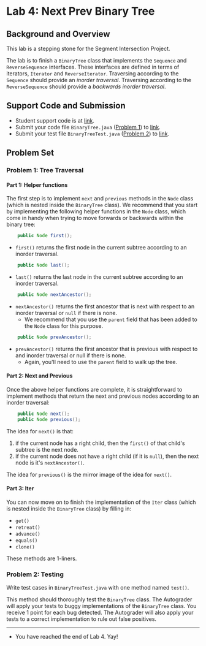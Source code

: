 # Lab 4: Next Prev Binary Tree

## Background and Overview

This lab is a stepping stone for the Segment Intersection Project.

The lab is to finish a `BinaryTree` class that implements the
`Sequence` and `ReverseSequence`
interfaces. These interfaces are defined in terms of iterators, `Iterator`
and `ReverseIterator`. Traversing according to the `Sequence`
should provide an *inorder traversal*. Traversing according to the
`ReverseSequence` should provide a *backwards inorder traversal*.

## Support Code and Submission

+ Student support code is at [link](https://github.com/IUDataStructuresCourse/next-prev-bt-student-support-code).
+ Submit your code file `BinaryTree.java` ([Problem 1](#problem-1-tree-traversal)) to
  [link](https://autograder.luddy.indiana.edu/web/project/693).
+ Submit your test file `BinaryTreeTest.java` ([Problem 2](#problem-2-testing)) to
  [link](https://autograder.luddy.indiana.edu/web/project/831).


## Problem Set

### Problem 1: Tree Traversal

#### Part 1: Helper functions

The first step is to implement `next` and `previous` methods in the
`Node` class (which is nested inside the `BinaryTree` class).
We recommend that you start by implementing the following helper
functions in the `Node` class, which come in handy when trying to move
forwards or backwards within the binary tree:

```java
    public Node first();
```

+ `first()` returns the first node in the current subtree according to an inorder traversal.

```java
    public Node last();
```

+ `last()` returns the last node in the current subtree according to an inorder traversal.

```java
    public Node nextAncestor();
```

+ `nextAncestor()` returns the first ancestor that is next with respect to
an inorder traversal or `null` if there is none.
    * We recommend that you use the `parent` field that has been added to the `Node`
      class for this purpose.

```java
    public Node prevAncestor();
```

+ `prevAncestor()` returns the first ancestor that is previous with respect to
and inorder traversal or null if there is none.
    * Again, you'll need to use the `parent` field to walk up the tree.

#### Part 2: Next and Previous

Once the above helper functions are complete, it is straightforward to
implement methods that return the next and previous nodes according
to an inorder traversal:

```java
    public Node next();
    public Node previous();
```

The idea for `next()` is that:
1. if the current node has a right child, then the `first()` of
   that child's subtree is the next node.
2. if the current node does not have a right child (if it is `null`),
   then the next node is it's `nextAncestor()`.

The idea for `previous()` is the mirror image of the idea for `next()`.

#### Part 3: Iter

You can now move on to finish the implementation of the `Iter` class
(which is nested inside the `BinaryTree` class) by filling in:

* `get()`
* `retreat()`
* `advance()`
* `equals()`
* `clone()`

These methods are 1-liners.

### Problem 2: Testing

Write test cases in `BinaryTreeTest.java` with one method named `test()`.

This method should thoroughly test the `BinaryTree` class.
The Autograder will apply your tests to buggy implementations of the
`BinaryTree` class. You receive 1 point for each bug detected.
The Autograder will also apply your tests to a correct implementation
to rule out false positives.


-----------------

* You have reached the end of Lab 4. Yay!
